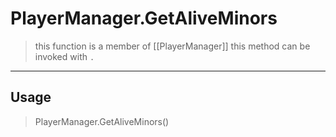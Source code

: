 # PlayerManager.GetAliveMinors
> this function is a member of [[PlayerManager]]
> this method can be invoked with `.`
-----
## Usage
> PlayerManager.GetAliveMinors()
